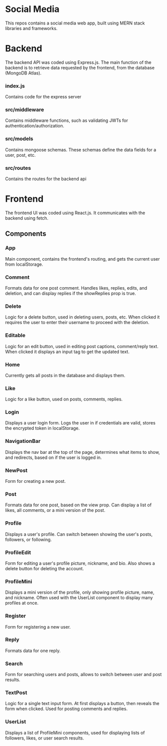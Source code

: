 # Social Media
This repos contains a social media web app, built using MERN stack libraries and frameworks.


# Backend
The backend API was coded using Express.js. The main function of the backend is to 
retrieve data requested by the frontend, from the database (MongoDB Atlas).

### index.js
Contains code for the express server

### src/middleware
Contains middleware functions, such as validating JWTs for authentication/authorization.

### src/models
Contains mongoose schemas. These schemas define the data fields for a user, post, etc.

### src/routes
Contains the routes for the backend api


# Frontend
The frontend UI was coded using React.js. It communicates with the backend using fetch.

## Components

### App
Main component, contains the frontend's routing, and gets the current user from localStorage.

### Comment
Formats data for one post comment. Handles likes, replies, edits, and deletion, and can display 
replies if the showReplies prop is true.

### Delete
Logic for a delete button, used in deleting users, posts, etc. When clicked it requires the user to
enter their username to proceed with the deletion.

### Editable
Logic for an edit button, used in editing post captions, comment/reply text. When clicked it 
displays an input tag to get the updated text.

### Home
Currently gets all posts in the database and displays them.

### Like
Logic for a like button, used on posts, comments, replies.

### Login
Displays a user login form. Logs the user in if credentials are valid, stores the encrypted token 
in localStorage.

### NavigationBar
Displays the nav bar at the top of the page, determines what items to show, and redirects, based on
if the user is logged in.

### NewPost
Form for creating a new post.

### Post
Formats data for one post, based on the view prop. Can display a list of likes, all comments, or a 
mini version of the post.

### Profile
Displays a user's profile. Can switch between showing the user's posts, followers, or following.

### ProfileEdit
Form for editing a user's profile picture, nickname, and bio. Also shows a delete button for 
deleting the account.

### ProfileMini
Displays a mini version of the profile, only showing profile picture, name, and nickname. Often 
used with the UserList component to display many profiles at once.

### Register
Form for registering a new user.

### Reply
Formats data for one reply.

### Search
Form for searching users and posts, allows to switch between user and post results.

### TextPost
Logic for a single text input form. At first displays a button, then reveals the form when clicked.
Used for posting comments and replies.

### UserList
Displays a list of ProfileMini components, used for displaying lists of followers, likes, or user 
search results.
